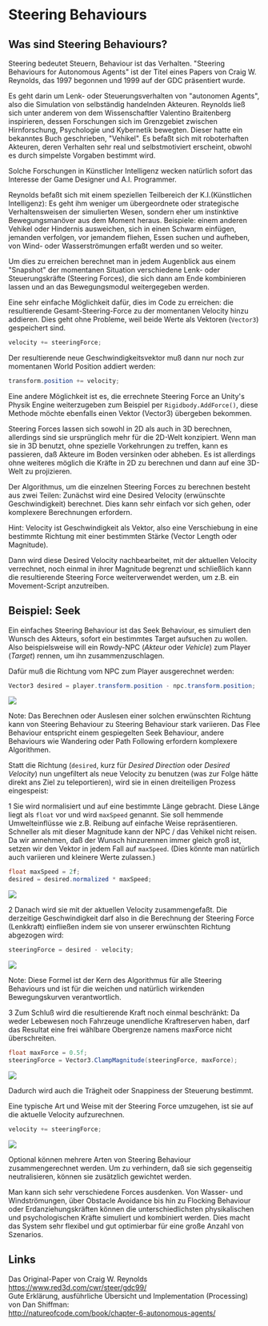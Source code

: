 Steering Behaviours
===

Was sind Steering Behaviours?
---
Steering bedeutet Steuern, Behaviour ist das Verhalten. "Steering Behaviours for Autonomous Agents" ist der Titel eines Papers von Craig W. Reynolds, das 1997 begonnen und 1999 auf der GDC präsentiert wurde.

Es geht darin um Lenk- oder Steuerungsverhalten von "autonomen Agents", also die Simulation von selbständig handelnden Akteuren. Reynolds ließ sich unter anderem von dem Wissenschaftler Valentino Braitenberg inspirieren, dessen Forschungen sich im Grenzgebiet zwischen Hirnforschung, Psychologie und Kybernetik bewegten. Dieser hatte ein bekanntes Buch geschrieben, "Vehikel". Es befaßt sich mit roboterhaften Akteuren, deren Verhalten sehr real und selbstmotiviert erscheint, obwohl es durch simpelste Vorgaben bestimmt wird.

Solche Forschungen in Künstlicher Intelligenz wecken natürlich sofort das Interesse der Game Designer und A.I. Programmer.

Reynolds befaßt sich mit einem speziellen Teilbereich der K.I.(Künstlichen Intelligenz): Es geht ihm weniger um übergeordnete oder strategische Verhaltensweisen der simulierten Wesen, sondern eher um instinktive Bewegungsmanöver aus dem Moment heraus. Beispiele: einem anderen Vehikel oder Hindernis ausweichen, sich in einen Schwarm einfügen, jemanden verfolgen, vor jemandem fliehen, Essen suchen und aufheben, von Wind- oder Wasserströmungen erfaßt werden und so weiter. 

Um dies zu erreichen berechnet man in jedem Augenblick aus einem "Snapshot" der momentanen Situation verschiedene Lenk- oder Steuerungskräfte (Steering Forces), die sich dann am Ende kombinieren lassen und an das Bewegungsmodul weitergegeben werden. 

Eine sehr einfache Möglichkeit dafür, dies im Code zu erreichen: die resultierende Gesamt-Steering-Force zu der momentanen Velocity hinzu addieren. Dies geht ohne Probleme, weil beide Werte als Vektoren (`Vector3`) gespeichert sind.
```cs
velocity += steeringForce;
```

Der resultierende neue Geschwindigkeitsvektor muß dann nur noch zur momentanen World Position addiert werden:
```cs
transform.position += velocity;
```

Eine andere Möglichkeit ist es, die errechnete Steering Force an Unity's Physik Engine weiterzugeben zum Beispiel per `Rigidbody.AddForce()`, diese Methode möchte ebenfalls einen Vektor (Vector3) übergeben bekommen.

Steering Forces lassen sich sowohl in 2D als auch in 3D berechnen, allerdings sind sie ursprünglich mehr für die 2D-Welt konzipiert. Wenn man sie in 3D benutzt, ohne spezielle Vorkehrungen zu treffen, kann es passieren, daß Akteure im Boden versinken oder abheben. Es ist allerdings ohne weiteres möglich die Kräfte in 2D zu berechnen und dann auf eine 3D-Welt zu projizieren.

Der Algorithmus, um die einzelnen Steering Forces zu berechnen besteht aus zwei Teilen: 
Zunächst wird eine Desired Velocity (erwünschte Geschwindigkeit) berechnet. Dies kann sehr einfach vor sich gehen, oder komplexere Berechnungen erfordern. 

Hint: Velocity ist Geschwindigkeit als Vektor, also eine Verschiebung in eine bestimmte Richtung mit einer bestimmten Stärke (Vector Length oder Magnitude).

Dann wird diese Desired Velocity nachbearbeitet, mit der aktuellen Velocity verrechnet, noch einmal in ihrer Magnitude begrenzt und schließlich kann die resultierende Steering Force weiterverwendet werden, um z.B. ein Movement-Script anzutreiben.

Beispiel: Seek
---

Ein einfaches Steering Behaviour ist das Seek Behaviour, es simuliert den Wunsch des Akteurs, sofort ein bestimmtes Target aufsuchen zu wollen. Also beispielsweise will ein Rowdy-NPC (_Akteur_ oder _Vehicle_) zum Player (_Target_) rennen, um ihn zusammenzuschlagen. 

Dafür muß die Richtung vom NPC zum Player ausgerechnet werden:
```cs
Vector3 desired = player.transform.position - npc.transform.position;
```

<img src="https://cdn.rawgit.com/jiDOK/fqinfo/gh-pages/Images/SteeringBehaviours/SteeringBehaviours01.svg">

Note: Das Berechnen oder Auslesen einer solchen erwünschten Richtung kann von Steering Behaviour zu Steering Behaviour stark variieren. Das Flee Behaviour entspricht einem gespiegelten Seek Behaviour, andere Behaviours wie Wandering oder Path Following erfordern komplexere Algorithmen.

Statt die Richtung (`desired`, kurz für _Desired Direction_ oder _Desired Velocity_) nun ungefiltert als neue Velocity zu benutzen (was zur Folge hätte direkt ans Ziel zu teleportieren), wird sie in einen dreiteiligen Prozess eingespeist:

1 Sie wird normalisiert und auf eine bestimmte Länge gebracht. Diese Länge liegt als `float` vor und wird `maxSpeed` genannt. Sie soll hemmende Umwelteinflüsse wie z.B. Reibung auf einfache Weise repräsentieren. Schneller als mit dieser Magnitude kann der NPC / das Vehikel nicht reisen. Da wir annehmen, daß der Wunsch hinzurennen immer gleich groß ist, setzen wir den Vektor in jedem Fall auf `maxSpeed`. (Dies könnte man natürlich auch variieren und kleinere Werte zulassen.) 
```cs
float maxSpeed = 2f;
desired = desired.normalized * maxSpeed;
```

<img src="https://cdn.rawgit.com/jiDOK/fqinfo/gh-pages/Images/SteeringBehaviours/SteeringBehaviours02.svg">

2 Danach wird sie mit der aktuellen Velocity zusammengefaßt. Die derzeitige Geschwindigkeit darf also in die Berechnung der Steering Force (Lenkkraft) einfließen indem sie von unserer erwünschten Richtung abgezogen wird:
```cs
steeringForce = desired - velocity;
```

<img src="https://cdn.rawgit.com/jiDOK/fqinfo/gh-pages/Images/SteeringBehaviours/SteeringBehaviours03.svg">

Note: Diese Formel ist der Kern des Algorithmus für alle Steering Behaviours und ist für die weichen und natürlich wirkenden Bewegungskurven verantwortlich.

3 Zum Schluß wird die resultierende Kraft noch einmal beschränkt: Da weder Lebewesen noch Fahrzeuge unendliche Kraftreserven haben, darf das Resultat eine frei wählbare Obergrenze namens maxForce nicht überschreiten.
```cs
float maxForce = 0.5f;
steeringForce = Vector3.ClampMagnitude(steeringForce, maxForce);
```


<img src="https://cdn.rawgit.com/jiDOK/fqinfo/gh-pages/Images/SteeringBehaviours/SteeringBehaviours04.svg">


Dadurch wird auch die Trägheit oder Snappiness der Steuerung bestimmt.

Eine typische Art und Weise mit der Steering Force umzugehen, ist sie auf die aktuelle Velocity aufzurechnen.

```cs
velocity += steeringForce;
```

<img src="https://cdn.rawgit.com/jiDOK/fqinfo/gh-pages/Images/SteeringBehaviours/SteeringBehaviours05.svg">


Optional können mehrere Arten von Steering Behaviour zusammengerechnet werden. Um zu verhindern, daß sie sich gegenseitig neutralisieren, können sie zusätzlich gewichtet werden. 

Man kann sich sehr verschiedene Forces ausdenken. Von Wasser- und Windströmungen, über Obstacle Avoidance bis hin zu Flocking Behaviour oder Erdanziehungskräften können die unterschiedlichsten physikalischen und psychologischen Kräfte simuliert und kombiniert werden. Dies macht das System sehr flexibel und gut optimierbar für eine große Anzahl von Szenarios.

Links
---
Das Original-Paper von Craig W. Reynolds<br>
https://www.red3d.com/cwr/steer/gdc99/<br>
Gute Erklärung, ausführliche Übersicht und Implementation (Processing) von Dan Shiffman:<br>
http://natureofcode.com/book/chapter-6-autonomous-agents/<br>
